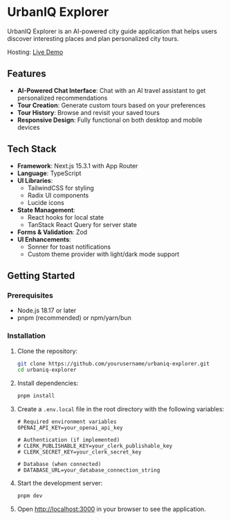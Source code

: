 # UrbanIQ Explorer

UrbanIQ Explorer is an AI-powered city guide application that helps users discover interesting places and plan personalized city tours.

Hosting: [Live Demo](https://nextjs-urbaniq-explorer.vercel.app/chat)

## Features

- **AI-Powered Chat Interface**: Chat with an AI travel assistant to get personalized recommendations
- **Tour Creation**: Generate custom tours based on your preferences
- **Tour History**: Browse and revisit your saved tours
- **Responsive Design**: Fully functional on both desktop and mobile devices

## Tech Stack

- **Framework**: Next.js 15.3.1 with App Router
- **Language**: TypeScript
- **UI Libraries**:
  - TailwindCSS for styling
  - Radix UI components
  - Lucide icons
- **State Management**:
  - React hooks for local state
  - TanStack React Query for server state
- **Forms & Validation**: Zod
- **UI Enhancements**:
  - Sonner for toast notifications
  - Custom theme provider with light/dark mode support

## Getting Started

### Prerequisites

- Node.js 18.17 or later
- pnpm (recommended) or npm/yarn/bun

### Installation

1. Clone the repository:

   ```bash
   git clone https://github.com/yourusername/urbaniq-explorer.git
   cd urbaniq-explorer
   ```

2. Install dependencies:

   ```bash
   pnpm install
   ```

3. Create a `.env.local` file in the root directory with the following variables:

   ```
   # Required environment variables
   OPENAI_API_KEY=your_openai_api_key

   # Authentication (if implemented)
   # CLERK_PUBLISHABLE_KEY=your_clerk_publishable_key
   # CLERK_SECRET_KEY=your_clerk_secret_key

   # Database (when connected)
   # DATABASE_URL=your_database_connection_string
   ```

4. Start the development server:

   ```bash
   pnpm dev
   ```

5. Open [http://localhost:3000](http://localhost:3000) in your browser to see the application.
